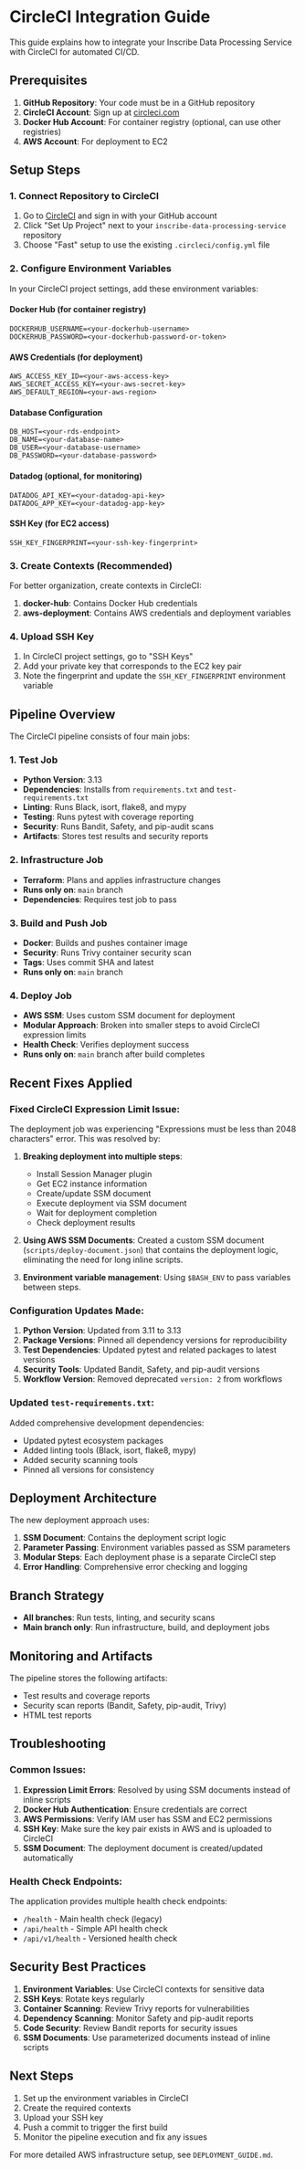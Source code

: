 # CircleCI Integration Guide

This guide explains how to integrate your Inscribe Data Processing Service with CircleCI for automated CI/CD.

## Prerequisites

1. **GitHub Repository**: Your code must be in a GitHub repository
2. **CircleCI Account**: Sign up at [circleci.com](https://circleci.com)
3. **Docker Hub Account**: For container registry (optional, can use other registries)
4. **AWS Account**: For deployment to EC2

## Setup Steps

### 1. Connect Repository to CircleCI

1. Go to [CircleCI](https://circleci.com) and sign in with your GitHub account
2. Click "Set Up Project" next to your `inscribe-data-processing-service` repository
3. Choose "Fast" setup to use the existing `.circleci/config.yml` file

### 2. Configure Environment Variables

In your CircleCI project settings, add these environment variables:

#### Docker Hub (for container registry)
```
DOCKERHUB_USERNAME=<your-dockerhub-username>
DOCKERHUB_PASSWORD=<your-dockerhub-password-or-token>
```

#### AWS Credentials (for deployment)
```
AWS_ACCESS_KEY_ID=<your-aws-access-key>
AWS_SECRET_ACCESS_KEY=<your-aws-secret-key>
AWS_DEFAULT_REGION=<your-aws-region>
```

#### Database Configuration
```
DB_HOST=<your-rds-endpoint>
DB_NAME=<your-database-name>
DB_USER=<your-database-username>
DB_PASSWORD=<your-database-password>
```

#### Datadog (optional, for monitoring)
```
DATADOG_API_KEY=<your-datadog-api-key>
DATADOG_APP_KEY=<your-datadog-app-key>
```

#### SSH Key (for EC2 access)
```
SSH_KEY_FINGERPRINT=<your-ssh-key-fingerprint>
```

### 3. Create Contexts (Recommended)

For better organization, create contexts in CircleCI:

1. **docker-hub**: Contains Docker Hub credentials
2. **aws-deployment**: Contains AWS credentials and deployment variables

### 4. Upload SSH Key

1. In CircleCI project settings, go to "SSH Keys"
2. Add your private key that corresponds to the EC2 key pair
3. Note the fingerprint and update the `SSH_KEY_FINGERPRINT` environment variable

## Pipeline Overview

The CircleCI pipeline consists of four main jobs:

### 1. Test Job
- **Python Version**: 3.13
- **Dependencies**: Installs from `requirements.txt` and `test-requirements.txt`
- **Linting**: Runs Black, isort, flake8, and mypy
- **Testing**: Runs pytest with coverage reporting
- **Security**: Runs Bandit, Safety, and pip-audit scans
- **Artifacts**: Stores test results and security reports

### 2. Infrastructure Job
- **Terraform**: Plans and applies infrastructure changes
- **Runs only on**: `main` branch
- **Dependencies**: Requires test job to pass

### 3. Build and Push Job
- **Docker**: Builds and pushes container image
- **Security**: Runs Trivy container security scan
- **Tags**: Uses commit SHA and latest
- **Runs only on**: `main` branch

### 4. Deploy Job
- **AWS SSM**: Uses custom SSM document for deployment
- **Modular Approach**: Broken into smaller steps to avoid CircleCI expression limits
- **Health Check**: Verifies deployment success
- **Runs only on**: `main` branch after build completes

## Recent Fixes Applied

### Fixed CircleCI Expression Limit Issue:

The deployment job was experiencing "Expressions must be less than 2048 characters" error. This was resolved by:

1. **Breaking deployment into multiple steps**:
   - Install Session Manager plugin
   - Get EC2 instance information  
   - Create/update SSM document
   - Execute deployment via SSM document
   - Wait for deployment completion
   - Check deployment results

2. **Using AWS SSM Documents**: Created a custom SSM document (`scripts/deploy-document.json`) that contains the deployment logic, eliminating the need for long inline scripts.

3. **Environment variable management**: Using `$BASH_ENV` to pass variables between steps.

### Configuration Updates Made:

1. **Python Version**: Updated from 3.11 to 3.13
2. **Package Versions**: Pinned all dependency versions for reproducibility
3. **Test Dependencies**: Updated pytest and related packages to latest versions
4. **Security Tools**: Updated Bandit, Safety, and pip-audit versions
5. **Workflow Version**: Removed deprecated `version: 2` from workflows

### Updated `test-requirements.txt`:

Added comprehensive development dependencies:
- Updated pytest ecosystem packages
- Added linting tools (Black, isort, flake8, mypy)
- Added security scanning tools
- Pinned all versions for consistency

## Deployment Architecture

The new deployment approach uses:

1. **SSM Document**: Contains the deployment script logic
2. **Parameter Passing**: Environment variables passed as SSM parameters
3. **Modular Steps**: Each deployment phase is a separate CircleCI step
4. **Error Handling**: Comprehensive error checking and logging

## Branch Strategy

- **All branches**: Run tests, linting, and security scans
- **Main branch only**: Run infrastructure, build, and deployment jobs

## Monitoring and Artifacts

The pipeline stores the following artifacts:
- Test results and coverage reports
- Security scan reports (Bandit, Safety, pip-audit, Trivy)
- HTML test reports

## Troubleshooting

### Common Issues:

1. **Expression Limit Errors**: Resolved by using SSM documents instead of inline scripts
2. **Docker Hub Authentication**: Ensure credentials are correct
3. **AWS Permissions**: Verify IAM user has SSM and EC2 permissions
4. **SSH Key**: Make sure the key pair exists in AWS and is uploaded to CircleCI
5. **SSM Document**: The deployment document is created/updated automatically

### Health Check Endpoints:

The application provides multiple health check endpoints:
- `/health` - Main health check (legacy)
- `/api/health` - Simple API health check
- `/api/v1/health` - Versioned health check

## Security Best Practices

1. **Environment Variables**: Use CircleCI contexts for sensitive data
2. **SSH Keys**: Rotate keys regularly
3. **Container Scanning**: Review Trivy reports for vulnerabilities
4. **Dependency Scanning**: Monitor Safety and pip-audit reports
5. **Code Security**: Review Bandit reports for security issues
6. **SSM Documents**: Use parameterized documents instead of inline scripts

## Next Steps

1. Set up the environment variables in CircleCI
2. Create the required contexts
3. Upload your SSH key
4. Push a commit to trigger the first build
5. Monitor the pipeline execution and fix any issues

For more detailed AWS infrastructure setup, see `DEPLOYMENT_GUIDE.md`.
